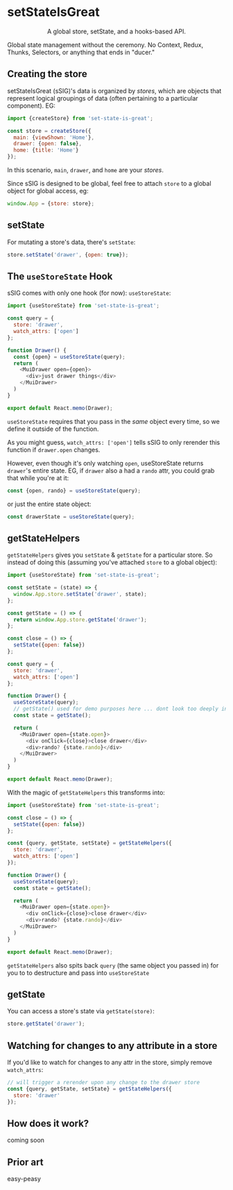 # setStateIsGreat
<p align='center'>A global store, setState, and a hooks-based API.</p>

Global state management without the ceremony.  No Context, Redux, Thunks, Selectors, or anything that ends in "ducer." 

## Creating the store

setStateIsGreat (sSIG)'s data is organized by _stores_, which are objects that represent logical groupings of data (often pertaining to a particular component). EG: 

```javascript
import {createStore} from 'set-state-is-great';

const store = createStore({
  main: {viewShown: 'Home'},
  drawer: {open: false},
  home: {title: 'Home'}
});
```

In this scenario, `main`, `drawer`, and `home` are your _stores_.

Since sSIG is designed to be global, feel free to attach `store` to a global object for global access, eg:

``` javascript
window.App = {store: store};
```

## setState

For mutating a store's data, there's `setState`:

```javascript
store.setState('drawer', {open: true});
```

## The `useStoreState` Hook
sSIG comes with only one hook (for now): `useStoreState`:
```javascript
import {useStoreState} from 'set-state-is-great';

const query = {
  store: 'drawer',
  watch_attrs: ['open']
};

function Drawer() {
  const {open} = useStoreState(query);
  return (
    <MuiDrawer open={open}>
      <div>just drawer things</div>
    </MuiDrawer>
  )
}

export default React.memo(Drawer);
```

`useStoreState` requires that you pass in the _same_ object every time, so we define it outside of the function.

As you might guess, `watch_attrs: ['open']` tells sSIG to only rerender this function if `drawer.open` changes.

However, even though it's only watching `open`, useStoreState returns `drawer`'s entire state.  EG, if `drawer` also a had a `rando` attr, you could grab that while you're at it:

```javascript
const {open, rando} = useStoreState(query);
```
or just the entire state object:
```javascript
const drawerState = useStoreState(query);
```

## getStateHelpers

`getStateHelpers` gives you `setState` & `getState` for a particular store. So instead of doing this (assuming you've attached `store` to a global object):

```javascript
import {useStoreState} from 'set-state-is-great';

const setState = (state) => {
  window.App.store.setState('drawer', state);
};

const getState = () => {
  return window.App.store.getState('drawer');
};

const close = () => {
  setState({open: false})
};

const query = {
  store: 'drawer',
  watch_attrs: ['open']
};

function Drawer() {
  useStoreState(query);
  // getState() used for demo purposes here ... dont look too deeply into it
  const state = getState();

  return (
    <MuiDrawer open={state.open}>
      <div onClick={close}>close drawer</div>
      <div>rando? {state.rando}</div>
    </MuiDrawer>
  )
}

export default React.memo(Drawer);
```

With the magic of `getStateHelpers` this transforms into:

```javascript
import {useStoreState} from 'set-state-is-great';

const close = () => {
  setState({open: false})
};

const {query, getState, setState} = getStateHelpers({
  store: 'drawer',
  watch_attrs: ['open']
});

function Drawer() {
  useStoreState(query);
  const state = getState();

  return (
    <MuiDrawer open={state.open}>
      <div onClick={close}>close drawer</div>
      <div>rando? {state.rando}</div>
    </MuiDrawer>
  )
}

export default React.memo(Drawer);
```

`getStateHelpers` also spits back `query` (the same object you passed in) for you to to destructure and pass into `useStoreState`

## getState

You can access a store's state via `getState(store)`:

```javascript
store.getState('drawer');
```

## Watching for changes to any attribute in a store

If you'd like to watch for changes to any attr in the store, simply remove `watch_attrs`:

```javascript
// will trigger a rerender upon any change to the drawer store
const {query, getState, setState} = getStateHelpers({
  store: 'drawer'
});
```
## How does it work?

coming soon

## Prior art

easy-peasy